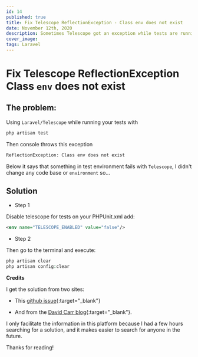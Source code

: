 ```yaml
---
id: 14
published: true
title: Fix Telescope ReflectionException - Class env does not exist
date: November 12th, 2020
description: Sometimes Telescope got an exception while tests are running... fix it with only one command
cover_image:
tags: Laravel
---
```


# Fix Telescope ReflectionException Class `env` does not exist

## The problem:

Using `Laravel/Telescope` while running your tests with

```php
php artisan test
```

Then console throws this exception

```bash
ReflectionException: Class env does not exist
```

Below it says that something in test environment fails with `Telescope`, 
I didn't change any code base or `environment` so... 

## Solution

- Step 1

Disable telescope for tests on your PHPUnit.xml add:

```XML
<env name="TELESCOPE_ENABLED" value="false"/>
```

- Step 2

Then go to the terminal and execute:

```php
php artisan clear
php artisan config:clear
```

**Credits**

I get the solution from two sites:

- This [github issue](https://github.com/laravel/telescope/issues/347){:target="_blank"}

- And from the [David Carr blog](https://dcblog.dev/laravel-telescope-error-when-running-tests-reflectionexception-class-env-does-not-exist){:target="_blank"}.


I only facilitate the information in this platform because 
I had a few hours searching for a solution, and it makes easier to search for anyone in the future.


Thanks for reading!